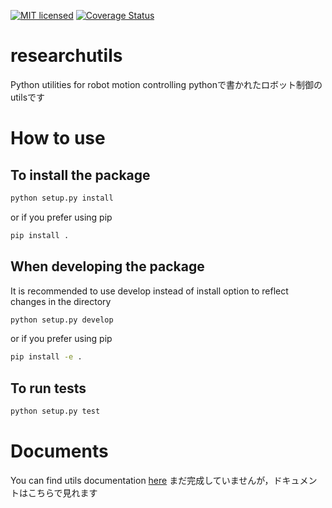 [![MIT licensed](https://img.shields.io/badge/license-MIT-blue.svg)](LICENSE)
[![Coverage Status](https://coveralls.io/repos/github/yuishihara/researchutils/badge.svg?branch=master)](https://coveralls.io/github/yuishihara/researchutils?branch=master)

# researchutils
Python utilities for robot motion controlling
pythonで書かれたロボット制御のutilsです

# How to use
## To install the package

```bash
python setup.py install
```

or if you prefer using pip

```bash
pip install .
```

## When developing the package

It is recommended to use develop instead of install option to reflect changes in the directory

```bash
python setup.py develop
```

or if you prefer using pip

```bash
pip install -e .
```

## To run tests
```bash
python setup.py test
```

# Documents
You can find utils documentation [here](https://shunichi09.github.io/Utils/)
まだ完成していませんが，ドキュメントはこちらで見れます